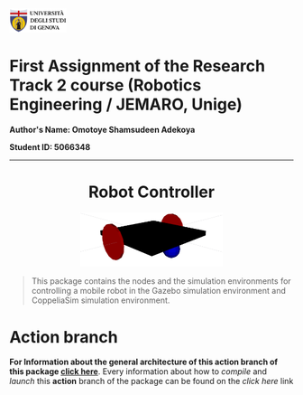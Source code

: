 <a href="https://unige.it/en/">
<img src="images/unige.png" width="20%" height="20%" title="University of Genoa" alt="University of Genoa" >
</a>


# First Assignment of the Research Track 2 course (Robotics Engineering / JEMARO, Unige)

**Author's Name: Omotoye Shamsudeen Adekoya**

**Student ID: 5066348**

---

<div align="center">
<h1> Robot Controller </h1>
<img src="images/rviz-robotmodel.png" width="50%" height="50%" title="Two Wheeled non-holonomic robot" alt="Two Wheeled non-holonomic robot" >
</div>

>This package contains the nodes and the simulation environments for controlling a mobile robot in the Gazebo simulation environment and CoppeliaSim simulation environment.

# Action branch

**For Information about the general architecture of this action branch of this package  [click here](https://github.com/Omotoye/rt2_assignment1/blob/master/README.md)**. Every information about how to _compile_ and _launch_ this **action** branch of the package can be found on the *click here* link